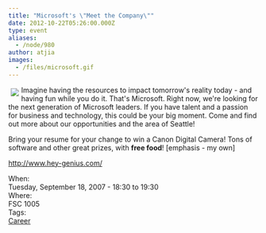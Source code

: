 ```yaml
---
title: "Microsoft's \"Meet the Company\""
date: 2012-10-22T05:26:00.000Z
type: event
aliases:
  - /node/980
author: atjia
images:
  - /files/microsoft.gif
---
```


<div class="field field-name-body field-type-text-with-summary field-label-hidden"><div class="field-items"><div class="field-item even"><p><img src="/files/microsoft.gif" vspace="5" hspace="5" align="left">Imagine having the resources to impact tomorrow&apos;s reality today - and having fun while you do it.  That&apos;s Microsoft.  Right now, we&apos;re looking for the next generation of Microsoft leaders.  If you have talent and a passion for business and technology, this could be your big moment.  Come and find out more about our opportunities and the area of Seattle!</p>
<p>Bring your resume for your change to win a Canon Digital Camera!  Tons of software and other great prizes, with <strong>free food</strong>! [emphasis - my own]</p>
<p><a href="http://www.hey-genius.com/">http://www.hey-genius.com/</a></p>
</div></div></div><div class="field field-name-field-dates field-type-datetime field-label-above"><div class="field-label">When:&#xA0;</div><div class="field-items"><div class="field-item even"><span class="date-display-single">Tuesday, September 18, 2007 - <span class="date-display-range"><span class="date-display-start">18:30</span> to <span class="date-display-end">19:30</span></span></span></div></div></div><div class="field field-name-field-location field-type-text field-label-above"><div class="field-label">Where:&#xA0;</div><div class="field-items"><div class="field-item even">FSC 1005</div></div></div>    <footer>
    <div class="field field-name-field-tags field-type-taxonomy-term-reference field-label-above"><div class="field-label">Tags:&#xA0;</div><div class="field-items"><div class="field-item even"><a href="/career">Career</a></div></div></div>      </footer>
